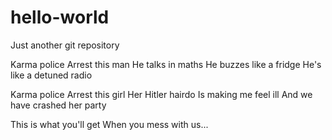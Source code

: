# hello-world
Just another git repository

Karma police
Arrest this man
He talks in maths
He buzzes like a fridge
He's like a detuned radio

Karma police
Arrest this girl
Her Hitler hairdo
Is making me feel ill
And we have crashed her party

This is what you'll get
When you mess with us...

